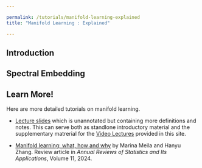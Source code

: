 ```yaml
---

permalink: /tutorials/manifold-learning-explained
title: "Manifold Learning : Explained"

---
```


Introduction
----------------


Spectral Embedding
--------------


Learn More!
---------------

Here are more detailed tutorials on manifold learning.

- [Lecture slides](https://sites.stat.washington.edu/mmp/Talks/mani-fields22-notes.pdf) which is unannotated but containing more definitions and notes. This can serve both as standlone introductory material and the supplementary matrerial for the [Video Lectures](/tutorials/lecture1) provided in this site.

- [Manifold learning: what, how and why](https://www.annualreviews.org/content/journals/10.1146/annurev-statistics-040522-115238) by Marina Meila and Hanyu Zhang. Review article in *Annual Reviews of Statistics and Its Applications*, Volume 11, 2024. 

